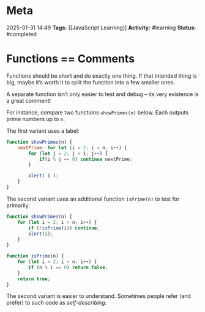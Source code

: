 # Meta
2025-01-31 14:49
**Tags:** [[JavaScript Learning]]
**Activity:** #learning 
**Status:** #completed 

# Functions == Comments
Functions should be short and do exactly one thing. If that intended thing is big, maybe it’s worth it to split the function into a few smaller ones.

A separate function isn’t only easier to test and debug – its very existence is a great comment!

For instance, compare two functions `showPrimes(n)` below. Each outputs prime numbers up to `n`.

The first variant uses a label:
```JavaScript title:example.js
function showPrimes(n) {
	nextPrime: for let (i = 2; i < n; i++) {
		for (let j = 2; j < i; j++) {
			if(i % j == 0) continue nextPrime;
		}

		alert( i );
	}
}
```

The second variant uses an additional function `isPrime(n)` to test for primarily:
```JavaScript title:example.js
function showPrimes(n) {
	for (let i = 2; i < n; i++) {
		if (!isPrime(i)) continue;
		alert(i);
	}
}

function isPrime(n) {
	for (let i = 2; i < n; i++) {
		if (n % i == 0) return false;
	}
	return true;
}
```

The second variant is easier to understand. Sometimes people refer (and prefer) to such code as *self-describing*.